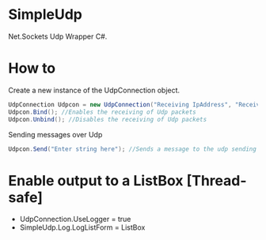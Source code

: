 # SimpleUdp
Net.Sockets Udp Wrapper C#.

# How to
Create a new instance of the UdpConnection object.
```C#
UdpConnection Udpcon = new UdpConnection("Receiving IpAddress", "Receiving Port", "Sending IpAdress", "Sending Port");
Udpcon.Bind(); //Enables the receiving of Udp packets
Udpcon.Unbind(); //Disables the receiving of Udp packets
```

Sending messages over Udp
```C#
Udpcon.Send("Enter string here"); //Sends a message to the udp sending IpAddress:Port
```

# Enable output to a ListBox [Thread-safe]
- UdpConnection.UseLogger = true
- SimpleUdp.Log.LogListForm = ListBox
